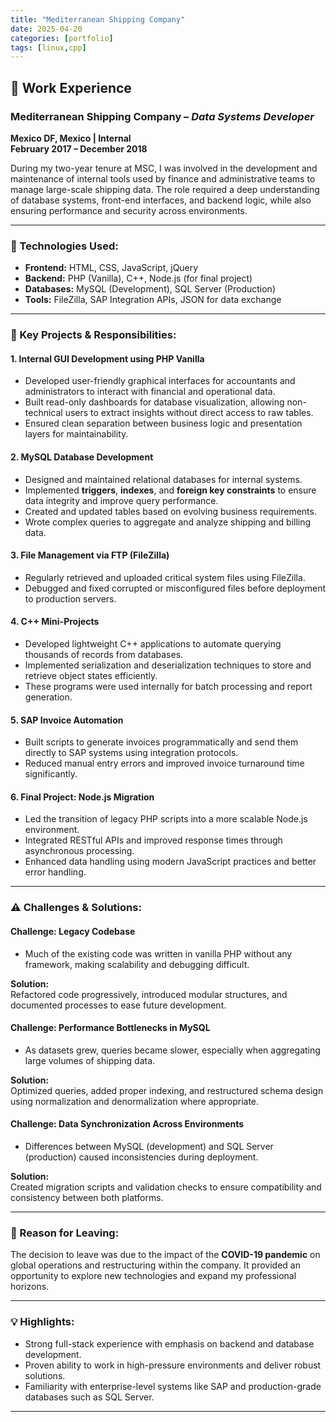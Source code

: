 ```yaml
---
title: "Mediterranean Shipping Company"
date: 2025-04-20
categories: [portfolio]
tags: [linux,cpp]
---
```


## 🧾 Work Experience

### Mediterranean Shipping Company – *Data Systems Developer*  
**Mexico DF, Mexico | Internal**  
**February 2017 – December 2018**

During my two-year tenure at MSC, I was involved in the development and maintenance of internal tools used by finance and administrative teams to manage large-scale shipping data. The role required a deep understanding of database systems, front-end interfaces, and backend logic, while also ensuring performance and security across environments.

---

### 🔧 Technologies Used:
- **Frontend:** HTML, CSS, JavaScript, jQuery
- **Backend:** PHP (Vanilla), C++, Node.js (for final project)
- **Databases:** MySQL (Development), SQL Server (Production)
- **Tools:** FileZilla, SAP Integration APIs, JSON for data exchange

---

### 📌 Key Projects & Responsibilities:

#### 1. **Internal GUI Development using PHP Vanilla**

- Developed user-friendly graphical interfaces for accountants and administrators to interact with financial and operational data.
- Built read-only dashboards for database visualization, allowing non-technical users to extract insights without direct access to raw tables.
- Ensured clean separation between business logic and presentation layers for maintainability.

#### 2. **MySQL Database Development**

- Designed and maintained relational databases for internal systems.
- Implemented **triggers**, **indexes**, and **foreign key constraints** to ensure data integrity and improve query performance.
- Created and updated tables based on evolving business requirements.
- Wrote complex queries to aggregate and analyze shipping and billing data.

#### 3. **File Management via FTP (FileZilla)**

- Regularly retrieved and uploaded critical system files using FileZilla.
- Debugged and fixed corrupted or misconfigured files before deployment to production servers.

#### 4. **C++ Mini-Projects**

- Developed lightweight C++ applications to automate querying thousands of records from databases.
- Implemented serialization and deserialization techniques to store and retrieve object states efficiently.
- These programs were used internally for batch processing and report generation.

#### 5. **SAP Invoice Automation**
- Built scripts to generate invoices programmatically and send them directly to SAP systems using integration protocols.
- Reduced manual entry errors and improved invoice turnaround time significantly.

#### 6. **Final Project: Node.js Migration**
- Led the transition of legacy PHP scripts into a more scalable Node.js environment.
- Integrated RESTful APIs and improved response times through asynchronous processing.
- Enhanced data handling using modern JavaScript practices and better error handling.

---

### ⚠️ Challenges & Solutions:

#### Challenge: Legacy Codebase
- Much of the existing code was written in vanilla PHP without any framework, making scalability and debugging difficult.

**Solution:**  
Refactored code progressively, introduced modular structures, and documented processes to ease future development.

#### Challenge: Performance Bottlenecks in MySQL
- As datasets grew, queries became slower, especially when aggregating large volumes of shipping data.

**Solution:**  
Optimized queries, added proper indexing, and restructured schema design using normalization and denormalization where appropriate.

#### Challenge: Data Synchronization Across Environments
- Differences between MySQL (development) and SQL Server (production) caused inconsistencies during deployment.

**Solution:**  
Created migration scripts and validation checks to ensure compatibility and consistency between both platforms.

---

### 📅 Reason for Leaving:
The decision to leave was due to the impact of the **COVID-19 pandemic** on global operations and restructuring within the company. It provided an opportunity to explore new technologies and expand my professional horizons.

---

### 💡 Highlights:
- Strong full-stack experience with emphasis on backend and database development.
- Proven ability to work in high-pressure environments and deliver robust solutions.
- Familiarity with enterprise-level systems like SAP and production-grade databases such as SQL Server.

---
